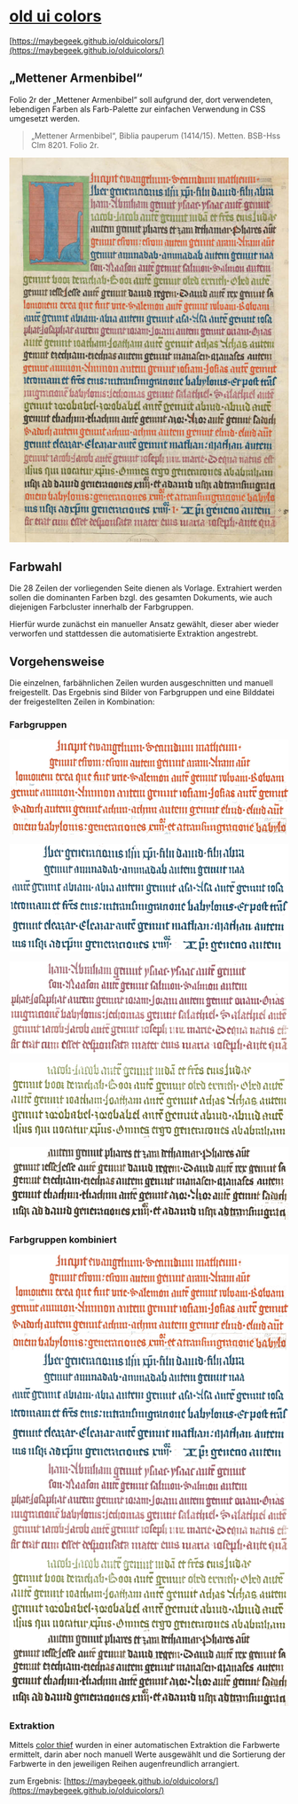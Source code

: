 # [old ui colors](https://maybegeek.github.io/olduicolors/)

[https://maybegeek.github.io/olduicolors/](https://maybegeek.github.io/olduicolors/)

## „Mettener Armenbibel“

Folio 2r der „Mettener Armenbibel“ soll aufgrund der, dort verwendeten, lebendigen Farben als Farb-Palette zur einfachen Verwendung in CSS umgesetzt werden.

> „Mettener Armenbibel“, Biblia pauperum (1414/15). Metten. BSB-Hss Clm 8201. Folio 2r.

![biblia pauperum](bibliapauperum.jpg)

## Farbwahl

Die 28 Zeilen der vorliegenden Seite dienen als Vorlage. Extrahiert werden sollen die dominanten Farben bzgl. des gesamten Dokuments, wie auch diejenigen Farbcluster innerhalb der Farbgruppen.

Hierfür wurde zunächst ein manueller Ansatz gewählt, dieser aber wieder verworfen und stattdessen die automatisierte Extraktion angestrebt.

## Vorgehensweise

Die einzelnen, farbähnlichen Zeilen wurden ausgeschnitten und manuell freigestellt. Das Ergebnis sind Bilder von Farbgruppen und eine Bilddatei der freigestellten Zeilen in Kombination:

### Farbgruppen

![Farbgruppe 1](gruppe1.png)

![Farbgruppe 2](gruppe2.png)

![Farbgruppe 3](gruppe3.png)

![Farbgruppe 4](gruppe4.png)

![Farbgruppe 5](gruppe5.png)

### Farbgruppen kombiniert

![Farbgruppen kombiniert](gruppen.png)

### Extraktion

Mittels [color thief](https://github.com/lokesh/color-thief) wurden in einer automatischen Extraktion die Farbwerte ermittelt, darin aber noch manuell Werte ausgewählt und die Sortierung der Farbwerte in den jeweiligen Reihen augenfreundlich arrangiert.

zum Ergebnis: [https://maybegeek.github.io/olduicolors/](https://maybegeek.github.io/olduicolors/)

